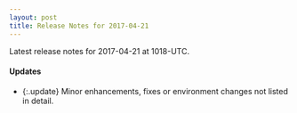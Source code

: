 ```yaml
---
layout: post
title: Release Notes for 2017-04-21
---
```


Latest release notes for 2017-04-21 at 1018-UTC.

<div class='updates' markdown='1'>

#### Updates

- {:.update} Minor enhancements, fixes or environment changes not listed in detail.

</div>


